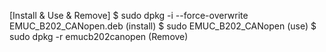 [Install & Use & Remove]
$ sudo dpkg -i --force-overwrite EMUC_B202_CANopen.deb (install)
$ sudo EMUC_B202_CANopen (use)
$ sudo dpkg -r emucb202canopen (Remove)

